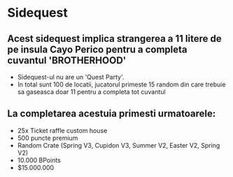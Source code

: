 # Sidequest

## Acest sidequest implica strangerea a 11 litere de pe insula Cayo Perico pentru a completa cuvantul **'BROTHERHOOD'**

- Sidequest-ul nu are un 'Quest Party'.
- In total sunt 100 de locatii, jucatorul primeste 15 random din care trebuie sa gaseasca doar 11 pentru a completa tot cuvantul

## La completarea acestuia primesti urmatoarele:
- 25x Ticket raffle custom house
- 500 puncte premium
- Random Crate (Spring V3, Cupidon V3, Summer V2, Easter V2, Spring V2)
- 10.000 BPoints
- $15.000.000
